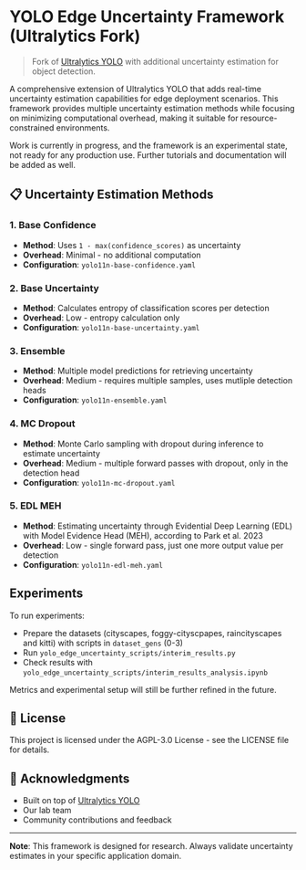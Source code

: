 # YOLO Edge Uncertainty Framework (Ultralytics Fork)

> Fork of [Ultralytics YOLO](README_Original.md) with additional uncertainty estimation for object detection.

A comprehensive extension of Ultralytics YOLO that adds real-time uncertainty estimation capabilities for edge deployment scenarios. This framework provides multiple uncertainty estimation methods while focusing on minimizing computational overhead, making it suitable for resource-constrained environments. 

Work is currently in progress, and the framework is an experimental state, not ready for any production use. Further tutorials and documentation will be added as well.

## 📋 Uncertainty Estimation Methods

### 1. **Base Confidence**
- **Method**: Uses `1 - max(confidence_scores)` as uncertainty
- **Overhead**: Minimal - no additional computation
- **Configuration**: `yolo11n-base-confidence.yaml`

### 2. **Base Uncertainty**
- **Method**: Calculates entropy of classification scores per detection
- **Overhead**: Low - entropy calculation only
- **Configuration**: `yolo11n-base-uncertainty.yaml`

### 3. **Ensemble**
- **Method**: Multiple model predictions for retrieving uncertainty
- **Overhead**: Medium - requires multiple samples, uses mutliple detection heads
- **Configuration**: `yolo11n-ensemble.yaml`

### 4. **MC Dropout**
- **Method**: Monte Carlo sampling with dropout during inference to estimate uncertainty
- **Overhead**: Medium - multiple forward passes with dropout, only in the detection head
- **Configuration**: `yolo11n-mc-dropout.yaml`

### 5. **EDL MEH**
- **Method**: Estimating uncertainty through Evidential Deep Learning (EDL) with Model Evidence Head (MEH), according to Park et al. 2023
- **Overhead**: Low - single forward pass, just one more output value per detection
- **Configuration**: `yolo11n-edl-meh.yaml`

## Experiments
To run experiments:
- Prepare the datasets (cityscapes, foggy-cityscpapes, raincityscapes and kitti) with scripts in `dataset_gens` (0-3)
- Run `yolo_edge_uncertainty_scripts/interim_results.py`
- Check results with `yolo_edge_uncertainty_scripts/interim_results_analysis.ipynb`

Metrics and experimental setup will still be further refined in the future.

## 📄 License

This project is licensed under the AGPL-3.0 License - see the LICENSE file for details.

## 🙏 Acknowledgments

- Built on top of [Ultralytics YOLO](https://github.com/ultralytics/ultralytics)
- Our lab team
- Community contributions and feedback

---

**Note**: This framework is designed for research. Always validate uncertainty estimates in your specific application domain. 